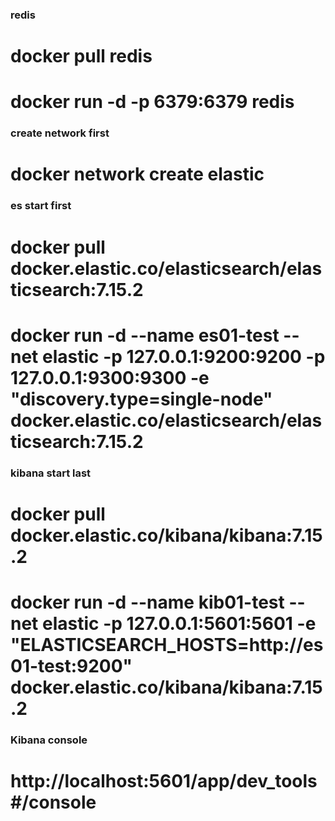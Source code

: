 ### redis
# docker pull redis
# docker run -d -p 6379:6379 redis

### create network first
# docker network create elastic

### es start first
# docker pull docker.elastic.co/elasticsearch/elasticsearch:7.15.2
# docker run -d --name es01-test --net elastic -p 127.0.0.1:9200:9200 -p 127.0.0.1:9300:9300 -e "discovery.type=single-node" docker.elastic.co/elasticsearch/elasticsearch:7.15.2

### kibana start last
# docker pull docker.elastic.co/kibana/kibana:7.15.2
# docker run -d --name kib01-test --net elastic -p 127.0.0.1:5601:5601 -e "ELASTICSEARCH_HOSTS=http://es01-test:9200" docker.elastic.co/kibana/kibana:7.15.2

### Kibana console
# http://localhost:5601/app/dev_tools#/console